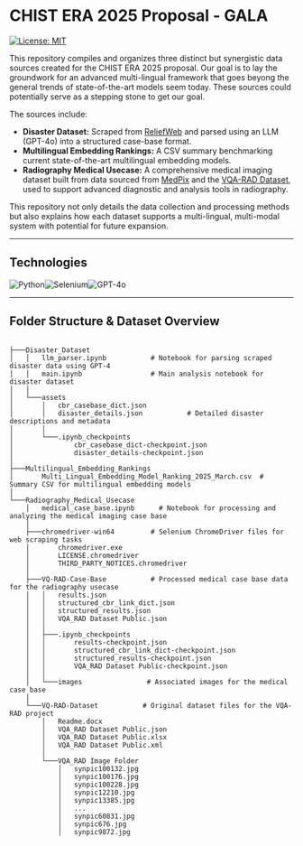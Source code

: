 # CHIST ERA 2025 Proposal - GALA

[![License: MIT](https://img.shields.io/badge/License-MIT-yellow.svg)](https://opensource.org/licenses/MIT)

This repository compiles and organizes three distinct but synergistic data sources created for the CHIST ERA 2025 proposal. Our goal is to lay the groundwork for an advanced multi-lingual framework that goes beyong the general trends of state-of-the-art models seem today. These sources could potentially serve as a stepping stone to get our goal.

The sources include:

- **Disaster Dataset:** Scraped from [ReliefWeb](https://reliefweb.int) and parsed using an LLM (GPT-4o) into a structured case-base format.
- **Multilingual Embedding Rankings:** A CSV summary benchmarking current state-of-the-art multilingual embedding models.
- **Radiography Medical Usecase:** A comprehensive medical imaging dataset built from data sourced from [MedPix](https://medpix.nlm.nih.gov/) and the [VQA-RAD Dataset](https://paperswithcode.com/dataset/vqa-rad), used to support advanced diagnostic and analysis tools in radiography.

This repository not only details the data collection and processing methods but also explains how each dataset supports a multi-lingual, multi-modal system with potential for future expansion.

---

## Technologies

<div style="display: flex; flex-wrap: wrap; align-items: center;">
  <img src="https://img.shields.io/badge/Python-3776AB?style=for-the-badge&logo=python&logoColor=white" alt="Python">
  <img src="https://img.shields.io/badge/Selenium-43B02A?style=for-the-badge&logo=selenium&logoColor=white" alt="Selenium">
  <img src="https://img.shields.io/badge/GPT_4o-FF5722?style=for-the-badge&logo=openai&logoColor=white" alt="GPT-4o">
  
</div>

---


## Folder Structure & Dataset Overview

```plaintext

├───Disaster_Dataset
│   │   llm_parser.ipynb           # Notebook for parsing scraped disaster data using GPT-4
│   │   main.ipynb                 # Main analysis notebook for disaster dataset
│   │
│   └───assets
│       │   cbr_casebase_dict.json
│       │   disaster_details.json           # Detailed disaster descriptions and metadata
│       │
│       └───.ipynb_checkpoints
│               cbr_casebase_dict-checkpoint.json
│               disaster_details-checkpoint.json
│
├───Multilingual_Embedding_Rankings
│       Multi_Lingual_Embedding_Model_Ranking_2025_March.csv  # Summary CSV for multilingual embedding models
│
└───Radiography_Medical_Usecase
    │   medical_case_base.ipynb      # Notebook for processing and analyzing the medical imaging case base
    │
    ├───chromedriver-win64         # Selenium ChromeDriver files for web scraping tasks
    │       chromedriver.exe
    │       LICENSE.chromedriver
    │       THIRD_PARTY_NOTICES.chromedriver
    │
    ├───VQ-RAD-Case-Base           # Processed medical case base data for the radiography usecase
    │   │   results.json
    │   │   structured_cbr_link_dict.json
    │   │   structured_results.json
    │   │   VQA_RAD Dataset Public.json
    │   │
    │   ├───.ipynb_checkpoints
    │   │       results-checkpoint.json
    │   │       structured_cbr_link_dict-checkpoint.json
    │   │       structured_results-checkpoint.json
    │   │       VQA_RAD Dataset Public-checkpoint.json
    │   │
    │   └───images                # Associated images for the medical case base
    │
    └───VQ-RAD-Dataset           # Original dataset files for the VQA-RAD project
        │   Readme.docx
        │   VQA_RAD Dataset Public.json
        │   VQA_RAD Dataset Public.xlsx
        │   VQA_RAD Dataset Public.xml
        │
        └───VQA_RAD Image Folder
            │   synpic100132.jpg
            │   synpic100176.jpg
            │   synpic100228.jpg
            │   synpic12210.jpg
            │   synpic13385.jpg
            │   ...
            │   synpic60831.jpg
            │   synpic676.jpg
            │   synpic9872.jpg


